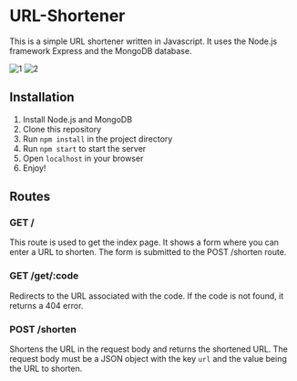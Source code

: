 # URL-Shortener


This is a simple URL shortener written in Javascript. It uses the Node.js framework Express and the MongoDB database.

![1](https://user-images.githubusercontent.com/89362919/170525366-913ca797-9196-45c9-84b1-683315be91e0.PNG)
![2](https://user-images.githubusercontent.com/89362919/170525377-741a010e-c143-41ec-b519-4ddaad616da4.PNG)

## Installation

1. Install Node.js and MongoDB
2. Clone this repository
3. Run `npm install` in the project directory
4. Run `npm start` to start the server
5. Open `localhost` in your browser
6. Enjoy!

## Routes 

### GET /

This route is used to get the index page. 
It shows a form where you can enter a URL to shorten. 
The form is submitted to the POST /shorten route.

### GET /get/:code

Redirects to the URL associated with the code.
If the code is not found, it returns a 404 error.

### POST /shorten

Shortens the URL in the request body and returns the shortened URL. 
The request body must be a JSON object with the key `url` and the value being the URL to shorten.
